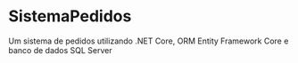 # SistemaPedidos
Um sistema de pedidos utilizando .NET Core, ORM Entity Framework Core e banco de dados SQL Server
